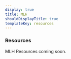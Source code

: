 ```yaml
---
display: true
title: MLH
shouldDisplayTitle: true
templateKey: resources
---
```


### Resources

MLH Resources coming soon.
